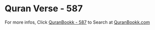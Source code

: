 # Quran Verse - 587 

For more infos, Click [QuranBookk - 587](https://www.quranbookk.com/quran/search?q=587) to Search at [QuranBookk.com](http://quranbookk.com/)